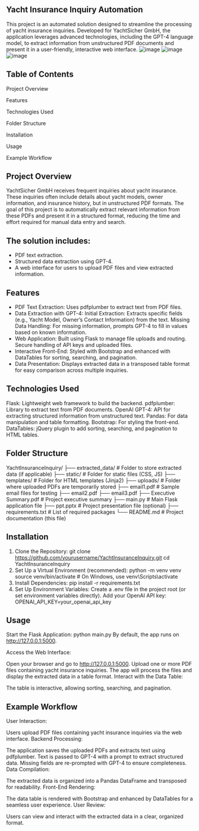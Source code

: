 ## Yacht Insurance Inquiry Automation
This project is an automated solution designed to streamline the processing of yacht insurance inquiries. Developed for YachtSicher GmbH, the application leverages advanced technologies, including the GPT-4 language model, to extract information from unstructured PDF documents and present it in a user-friendly, interactive web interface.
![image](https://github.com/user-attachments/assets/d4496167-2841-4033-8424-436abcb26f6c)
![image](https://github.com/user-attachments/assets/304786ee-b542-4f21-a625-8aa229a73fad)
![image](https://github.com/user-attachments/assets/3e6c4f7c-434c-4396-9902-17c2ef70c90c)


## Table of Contents
Project Overview

Features

Technologies Used

Folder Structure

Installation

Usage

Example Workflow


## Project Overview
YachtSicher GmbH receives frequent inquiries about yacht insurance. These inquiries often include details about yacht models, owner information, and insurance history, but in unstructured PDF formats. The goal of this project is to automatically extract relevant information from these PDFs and present it in a structured format, reducing the time and effort required for manual data entry and search.

## The solution includes:

- PDF text extraction.
- Structured data extraction using GPT-4.
- A web interface for users to upload PDF files and view extracted information.
## Features
- PDF Text Extraction: Uses pdfplumber to extract text from PDF files.
- Data Extraction with GPT-4:
Initial Extraction: Extracts specific fields (e.g., Yacht Model, Owner’s Contact Information) from the text.
Missing Data Handling: For missing information, prompts GPT-4 to fill in values based on known information.
- Web Application:
Built using Flask to manage file uploads and routing.
Secure handling of API keys and uploaded files.
- Interactive Front-End:
Styled with Bootstrap and enhanced with DataTables for sorting, searching, and pagination.
- Data Presentation:
Displays extracted data in a transposed table format for easy comparison across multiple inquiries.

## Technologies Used
Flask: Lightweight web framework to build the backend.
pdfplumber: Library to extract text from PDF documents.
OpenAI GPT-4: API for extracting structured information from unstructured text.
Pandas: For data manipulation and table formatting.
Bootstrap: For styling the front-end.
DataTables: jQuery plugin to add sorting, searching, and pagination to HTML tables.

## Folder Structure
YachtInsuranceInquiry/
├── extracted_data/              # Folder to store extracted data (if applicable)
├── static/                      # Folder for static files (CSS, JS)
├── templates/                   # Folder for HTML templates (Jinja2)
├── uploads/                     # Folder where uploaded PDFs are temporarily stored
├── email1.pdf                   # Sample email files for testing
├── email2.pdf
├── email3.pdf
├── Executive Summary.pdf        # Project executive summary
├── main.py                      # Main Flask application file
├── ppt.pptx                     # Project presentation file (optional)
├── requirements.txt             # List of required packages
└── README.md                    # Project documentation (this file)

## Installation
1. Clone the Repository:
git clone https://github.com/yourusername/YachtInsuranceInquiry.git
cd YachtInsuranceInquiry
2. Set Up a Virtual Environment (recommended):
   python -m venv venv
source venv/bin/activate   # On Windows, use venv\Scripts\activate
3. Install Dependencies:
   pip install -r requirements.txt
4. Set Up Environment Variables:
Create a .env file in the project root (or set environment variables directly).
Add your OpenAI API key:
OPENAI_API_KEY=your_openai_api_key

## Usage
Start the Flask Application:
python main.py
By default, the app runs on http://127.0.0.1:5000.

Access the Web Interface:

Open your browser and go to http://127.0.0.1:5000.
Upload one or more PDF files containing yacht insurance inquiries.
The app will process the files and display the extracted data in a table format.
Interact with the Data Table:

The table is interactive, allowing sorting, searching, and pagination.

## Example Workflow
User Interaction:

Users upload PDF files containing yacht insurance inquiries via the web interface.
Backend Processing:

The application saves the uploaded PDFs and extracts text using pdfplumber.
Text is passed to GPT-4 with a prompt to extract structured data.
Missing fields are re-prompted with GPT-4 to ensure completeness.
Data Compilation:

The extracted data is organized into a Pandas DataFrame and transposed for readability.
Front-End Rendering:

The data table is rendered with Bootstrap and enhanced by DataTables for a seamless user experience.
User Review:

Users can view and interact with the extracted data in a clear, organized format.


